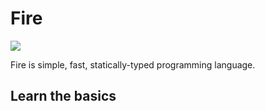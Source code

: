 # Fire

<img src="https://i.imgur.com/SSYGMnA.png"/>

Fire is simple, fast, statically-typed programming language.

## Learn the basics
